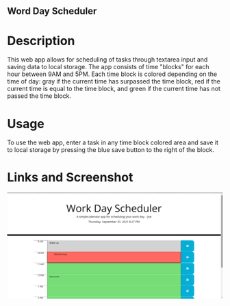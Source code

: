 ## Word Day Scheduler

# Description

This web app allows for scheduling of tasks through textarea input and saving data to local storage. The app consists of time "blocks" for each hour between 9AM and 5PM. Each time block is colored depending on the time of day: gray if the current time has surpassed the time block, red if the current time is equal to the time block, and green if the current time has not passed the time block.

# Usage

To use the web app, enter a task in any time block colored area and save it to local storage by pressing the blue save button to the right of the block.

# Links and Screenshot

![Screenshot of web work day scheduler application.](./assets/scheduler.png)